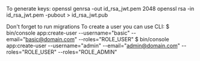 To generate keys:
openssl genrsa -out id_rsa_jwt.pem 2048
openssl rsa -in id_rsa_jwt.pem -pubout > id_rsa_jwt.pub

Don't forget to run migrations
To create a user you can use CLI: 
$ bin/console app:create-user --username="basic" --email="basic@domain.com" --roles="ROLE_USER"
$ bin/console app:create-user --username="admin" --email="admin@domain.com" --roles="ROLE_USER" --roles="ROLE_ADMIN"